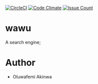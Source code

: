 [![CircleCI](https://circleci.com/gh/KaiserPhemi/wawu.svg?style=svg)](https://circleci.com/gh/KaiserPhemi/wawu)
[![Code Climate](https://codeclimate.com/github/KaiserPhemi/wawu/badges/gpa.svg)](https://codeclimate.com/github/KaiserPhemi/wawu)
[![Issue Count](https://codeclimate.com/github/KaiserPhemi/wawu/badges/issue_count.svg)](https://codeclimate.com/github/KaiserPhemi/wawu)

# wawu
A search engine;

# Author
- Oluwafemi Akinwa
